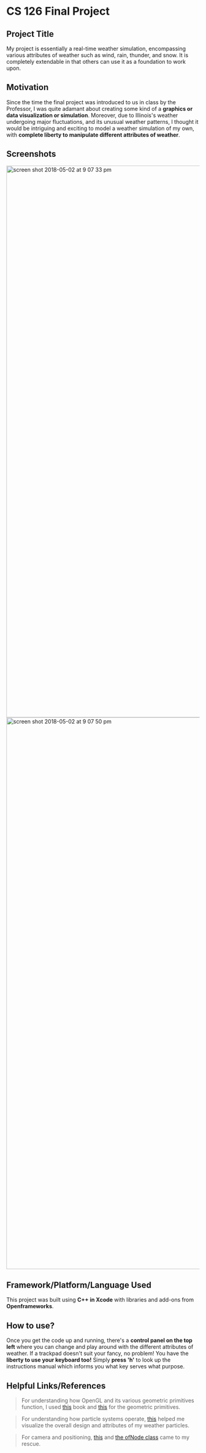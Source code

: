 # CS 126 Final Project
##    Project Title

My project is essentially a real-time weather simulation, encompassing various attributes of weather such as wind, rain, thunder, and snow. It is completely extendable in that others can use it as a foundation to work upon.

## Motivation

Since the time the final project was introduced to us in class by the Professor, I was quite adamant about creating some kind of a **graphics or data visualization or simulation**. Moreover, due to Illinois's weather undergoing major fluctuations, and its unusual weather patterns, I thought it would be intriguing and exciting to model a weather simulation of my own, with **complete liberty to manipulate different attributes of weather**. 

## Screenshots
<img width="1440" alt="screen shot 2018-05-02 at 9 07 33 pm" src="https://user-images.githubusercontent.com/31712484/39557902-6a7d9cca-4e50-11e8-827b-7335fbba8a73.png">
<img width="1440" alt="screen shot 2018-05-02 at 9 07 50 pm" src="https://user-images.githubusercontent.com/31712484/39557903-6a8e8bca-4e50-11e8-93a5-569b4875c004.png">


## Framework/Platform/Language Used
This project was built using **C++ in Xcode** with libraries and add-ons from **Openframeworks**.

## How to use?
Once you get the code up and running, there's a **control panel on the top left** where you can change and play around with the different attributes of weather. If a trackpad doesn't suit your fancy, no problem! You have the **liberty to use your keyboard too!** Simply **press 'h'** to look up the instructions manual which informs you what key serves what purpose.

## Helpful Links/References
> For understanding how OpenGL and its various geometric primitives function, I used [this](https://minerva.leeds.ac.uk/bbcswebdav/orgs/SCH_Computing/FYProj/reports/0203/Tucker.pdf) book and [this](http://www.falloutsoftware.com/tutorials/gl/gl3.htm) for the geometric primitives.

> For understanding how particle systems operate, [this](http://nehe.gamedev.net/article/particle_systems/15008/) helped me visualize the overall design and attributes of my weather particles.

> For camera and positioning, [this](https://forum.openframeworks.cc/t/simple-camera-positioning-and-lookat/19514/2) and [the ofNode class](http://openframeworks.cc/documentation/3d/ofNode/) came to my rescue.


